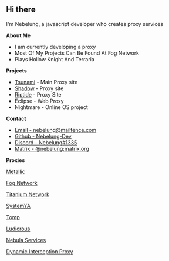 ## Hi there
I'm Nebelung, a javascript developer who creates proxy services

**About Me**

- I am currently developing a proxy
- Most Of My Projects Can Be Found At Fog Network
- Plays Hollow Knight And Terraria

**Projects**

- [Tsunami](https://github.com/FogNetwork/Tsunami) - Main Proxy site
- [Shadow](https://github.com/FogNetwork/Shadow) - Proxy site
- [Riptide](https://github.com/FogNetwork/Riptide) - Proxy Site
- Eclipse - Web Proxy
- Nightmare - Online OS project

**Contact**

- [Email - nebelung@mailfence.com](mailto:nebelung@mailfence.com)
- [Github - Nebelung-Dev](https://github.com/Nebelung-Dev)
- [Discord - Nebelung#1335](https://discordapp.com/users/887118260963782686)
- [Matrix - @nebelung:matrix.org](https://matrix.to/#/@nebelung:matrix.org)

**Proxies**

[Metallic](https://github.com/Metallic-Web/Metallic)

[Fog Network](https://github.com/FogNetwork)

[Titanium Network](https://github.com/titaniumnetwork-dev)

[SystemYA](https://github.com/sysce)

[Tomp](https://github.com/tomphttp)

[Ludicrous](https://github.com/LudicrousDevelopment)

[Nebula Services](https://github.com/NebulaServices)

[Dynamic Interception Proxy](https://github.com/Dynamic-Interception-Proxy)

